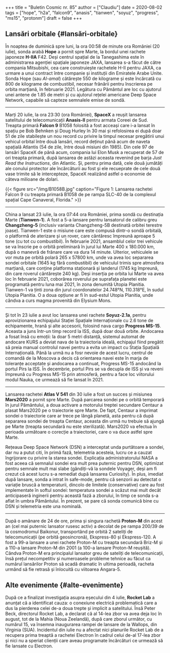 +++
title = "Buletin Cosmic nr. 85"
author = ["Claudiu"]
date = 2020-08-02
tags = ["hope", "h2a", "falcon9", "anasis", "tianwen", "soyuz", "progress", "ms15", "protonm"]
draft = false
+++

## Lansări orbitale {#lansări-orbitale}

În noaptea de duminică spre luni, la ora 00:58 de minute ora României (20 iulie), sonda arabă **Hope** a pornit spre Marte, la bordul unei rachete japoneze **H-IIA** F42. Deși centrul spațial de la Tanegashima este în administrarea agenției spațiale japoneze JAXA, lansarea s-a făcut de către compania Mitsubishi, cea care construiește rachetele H-II pentru JAXA, ca urmare a unui contract între companie și instituții din Emiratele Arabe Unite. Sonda Hope (sau _Al-amal_) câtărește 550 de kilograme și este încărcată cu 800 de kilograme de combustibil, necesar frânării pentru înscrierea pe orbita marțiană, în februarie 2021. Legătura cu Pământul are loc cu ajutorul unei antene de 1.85 de metri și cu ajutorul rețelei americane Deep Space Network, capabile să capteze semnalele emise de sondă.

---

Marți 20 iulie, la ora 23:30 (ora României), **SpaceX** a reușit lansarea satelitului de telecomunicații **Anasis-II** pentru armata Coreei de Sud. Treapta primară **Falcon 9** B1058 folosită a fost acceași care i-a lansat în spațiu pe Bob Behnken și Doug Hurley în 30 mai și refolosirea ei după doar 51 de zile stabilește un nou record cu privire la timpul necesar pregătirii unui vehicul orbital între două lansări, record deținut până acum de naveta spațială Atlantis (54 de zile, între două misiuni din 1985). Din cele 97 de lansări SpaceX de până acum, compania lui Elon Musk a recuperat de 57 de ori treapta primară, după lansarea de astăzi aceasta revenind pe barja _Just Read the Instructions_, din Atlantic. Și, pentru prima dată, cele două jumătăți ale conului protector ale încărcăturii au fost și ele recueprate de cele două vase trimite să le intercepteze, SpaceX realizând astfel o economie de câteva milioane de dolari.

{{< figure src="/img/B1058B.jpg" caption="Figure 1: Lansarea rachetei Falcon 9 cu treapta primară B1058 de pe rampa SLC-40 de la complexul spațial Cape Canaveral, Florida." >}}

---

China a lansat 23 iulie, la ora 07:44 ora României, prima sondă cu destinația Marte (**Tianwen-1**). A fost a 5-a lansare pentru lansatorul de calibru greu **Changzheng-5** (inclusiv varianta Changzheng-5B destinată orbitei terestre joase). Tianwen-1 este o misiune care este compusă dintr-o sondă orbitală, o platformă de aterizare și un rover, care cântăresc împreună aproape 5 tone (cu tot cu combustibil). În februarie 2021, ansamblul celor trei vehicule se va înscrie pe o orbită preliminară în jurul lui Marte 400 x 180.000 km, după o manevră de frânare care va dura 14 minute. Ulterior, vehiculele se vor muta pe orbită polară 265 x 57800 km, unde va avea loc separarea sondei orbitale (1645 kg fără combustibil) de vehiculul trimis spre atmosfera marțiană, care conține platforma staționară și landerul (1745 kg împreună, din care roverul cântărește 240 kg). Deși inserția pe orbita lui Marte va avea loc în februarie 2021, coborârea roverului pe suprafața planetei este programată pentru luna mai 2021, în zona denumită Utopia Planitia. Tianwen-1 va ținti zona din jurul coordonatelor 24.748°N, 110.318°E, în sudul Utopia Planitia. O a doua opțiune ar fi în sud-estul Utopia Planitia, unde cândva a curs magma provenită din Elysium Mons.

---

Și tot în 23 iulie a avut loc lansarea unei rachete **Soyuz-2.1a**, pentru aprovizionarea echipajului Stației Spațiale Internaționale cu 2.6 tone de echipamente, hrană și alte accesorii, folosind nava cargo **Progress MS-15**. Aceasta a juns într-un timp record la ISS, după doar două orbite. Andocarea a fosat însă cu emoții: la doar 5 metri distanță, sistemul automat de andocare KURS a deviat nava de la traiectoria ideală, echipajul fiind pregătit să preia manual controlul navei pentru a evita un impact cu Stația Spațială Internațională. Până la urmă nu a fosr nevoie de acest lucru, centrul de comandă de la Moscova a decis că orientarea navei este în marja de toleranțe acceptate și andocarea a continuat, Progress MS-15 andocând la portul Pirs la ISS. În decembrie, portul Pirs se va decupla de ISS și va reveni împreună cu Progress MS-15 prin atmosferă, pentru a face loc viitorului modul Nauka, ce urmează să fie lansat în 2021.

---

Lansarea rachetei **Atlas V 541** din 30 iulie a fost un succes și misiunea **Mars2020** a pornit spre Marte. După parcarea sondei pe o orbită temporară în jurul Pământului, a doua activare a motorului treptei secundare Centaur a plasat Mars2020 pe o traiectorie spre Marte. De fapt, Centaur a imprimat sondei o traiectorie care ar trece pe lângă planetă, asta pentru că după separarea sondei de treapta Centaur, aceasta din urmă nu trebuie să ajungă pe Marte (treapta secundară nu este sterilizată). Mars2020 va efectua în perioada următoare o corecție a traiectoriei, care o va duce astfel spre Marte.

Rețeaua Deep Space Network (DSN) a interceptat unda purtătoare a sondei, dar nu a putut citi, în primă fază, telemetria acesteia, lucru ce a cauzat îngrijorare cu privire la starea sondei.
Explicația administratorului NASA a fost aceea că semnalul sondei era mult prea puternic pentru DSN, optimizat pentru semnale mult mai slabe (gândiți-vă la sondele Voyager, deși am fi crezut că acest lucru s-a remediat după lansarea Curiosity). În plus, imediat după lansare, sonda a intrat în safe-mode, pentru că senzorii au detectat o variație bruscă a temperaturii, dincolo de limitele (conservative) care au fost implementate în softul sondei: temperatura sondei a scăzut mai mult decât anticipaseră inginerii pentru această fază a zborului, în timp ce sonda s-a aflat în umbra Pământului. În prezent, se pare că sonda comunică bine cu DSN și telemetria este una nominală.

---

După o amânare de 24 de ore, prima și singura rachetă **Proton-M** din acest an (cel mai puternic lansator rusesc activ) a decolat de pe rampa 200/39 de la cosmodromul Baikonur, transportând pe orbită 2 sateliți de telecomunicații (pe orbită geosincronă), Ekspress-80 și Ekspress-120. A fost a 99-a lansare a unei rachete Proton-M cu treapta secundară Briz-M și a 110-a lansare Proton-M din 2001 (a 100-a lansare Proton-M reușită). Cândva Proton-M era principalul lansator greu de sateliți de telecomunicații, însă prețul necompetitiv și numeroasele probleme tehnice au făcut ca numărul lansărilor Proton să scadă dramatic în ultima perioadă, racheta urmând să fie retrasă și înlocuită cu viitoarea Angara-5.


## Alte evenimente {#alte-evenimente}

După ce a finalizat investigația asupra eșecului din 4 iulie, **Rocket Lab** a anunțat că a identificat cauza: o conexiune electrică problematică care a dus la pierderea celei de-a doua trepte și implicit a satelitului. Însă Peter Beck, directorul Rocket Lab, a declarat că al 14-lea zbor va avea deja loc în august, tot de la Mahia (Noua Zeelandă), după care zborul următor, cu numărul 15, va însemna inaugurarea rampei de lansare de la Wallops, din Virginia (SUA). Incidentul din iulie nu a afectat nici planurile Rocket Lab de a recupera prima treaptă a rachetei Electron în cadrul celui de-al 17-lea zbor și nici nu a speriat clienții care aveau programate încărcături ce urmează să fie lansate cu Electron.
